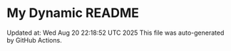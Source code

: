 # My Dynamic README
Updated at: Wed Aug 20 22:18:52 UTC 2025
This file was auto-generated by GitHub Actions.

